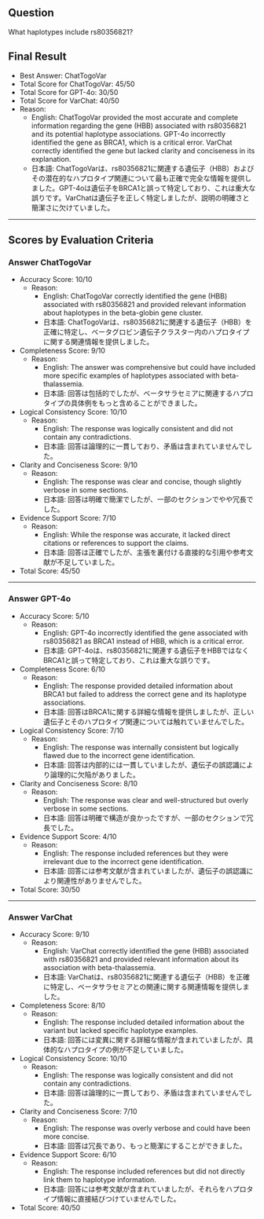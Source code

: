 ## Question

What haplotypes include rs80356821?

## Final Result

- Best Answer: ChatTogoVar
- Total Score for ChatTogoVar: 45/50
- Total Score for GPT-4o: 30/50
- Total Score for VarChat: 40/50
- Reason:
  - English: ChatTogoVar provided the most accurate and complete information regarding the gene (HBB) associated with rs80356821 and its potential haplotype associations. GPT-4o incorrectly identified the gene as BRCA1, which is a critical error. VarChat correctly identified the gene but lacked clarity and conciseness in its explanation.
  - 日本語: ChatTogoVarは、rs80356821に関連する遺伝子（HBB）およびその潜在的なハプロタイプ関連について最も正確で完全な情報を提供しました。GPT-4oは遺伝子をBRCA1と誤って特定しており、これは重大な誤りです。VarChatは遺伝子を正しく特定しましたが、説明の明確さと簡潔さに欠けていました。

---

## Scores by Evaluation Criteria

### Answer ChatTogoVar
- Accuracy Score: 10/10
  - Reason: 
    - English: ChatTogoVar correctly identified the gene (HBB) associated with rs80356821 and provided relevant information about haplotypes in the beta-globin gene cluster.
    - 日本語: ChatTogoVarは、rs80356821に関連する遺伝子（HBB）を正確に特定し、ベータグロビン遺伝子クラスター内のハプロタイプに関する関連情報を提供しました。
- Completeness Score: 9/10
  - Reason: 
    - English: The answer was comprehensive but could have included more specific examples of haplotypes associated with beta-thalassemia.
    - 日本語: 回答は包括的でしたが、ベータサラセミアに関連するハプロタイプの具体例をもっと含めることができました。
- Logical Consistency Score: 10/10
  - Reason: 
    - English: The response was logically consistent and did not contain any contradictions.
    - 日本語: 回答は論理的に一貫しており、矛盾は含まれていませんでした。
- Clarity and Conciseness Score: 9/10
  - Reason: 
    - English: The response was clear and concise, though slightly verbose in some sections.
    - 日本語: 回答は明確で簡潔でしたが、一部のセクションでやや冗長でした。
- Evidence Support Score: 7/10
  - Reason: 
    - English: While the response was accurate, it lacked direct citations or references to support the claims.
    - 日本語: 回答は正確でしたが、主張を裏付ける直接的な引用や参考文献が不足していました。
- Total Score: 45/50

---

### Answer GPT-4o
- Accuracy Score: 5/10
  - Reason: 
    - English: GPT-4o incorrectly identified the gene associated with rs80356821 as BRCA1 instead of HBB, which is a critical error.
    - 日本語: GPT-4oは、rs80356821に関連する遺伝子をHBBではなくBRCA1と誤って特定しており、これは重大な誤りです。
- Completeness Score: 6/10
  - Reason: 
    - English: The response provided detailed information about BRCA1 but failed to address the correct gene and its haplotype associations.
    - 日本語: 回答はBRCA1に関する詳細な情報を提供しましたが、正しい遺伝子とそのハプロタイプ関連については触れていませんでした。
- Logical Consistency Score: 7/10
  - Reason: 
    - English: The response was internally consistent but logically flawed due to the incorrect gene identification.
    - 日本語: 回答は内部的には一貫していましたが、遺伝子の誤認識により論理的に欠陥がありました。
- Clarity and Conciseness Score: 8/10
  - Reason: 
    - English: The response was clear and well-structured but overly verbose in some sections.
    - 日本語: 回答は明確で構造が良かったですが、一部のセクションで冗長でした。
- Evidence Support Score: 4/10
  - Reason: 
    - English: The response included references but they were irrelevant due to the incorrect gene identification.
    - 日本語: 回答には参考文献が含まれていましたが、遺伝子の誤認識により関連性がありませんでした。
- Total Score: 30/50

---

### Answer VarChat
- Accuracy Score: 9/10
  - Reason: 
    - English: VarChat correctly identified the gene (HBB) associated with rs80356821 and provided relevant information about its association with beta-thalassemia.
    - 日本語: VarChatは、rs80356821に関連する遺伝子（HBB）を正確に特定し、ベータサラセミアとの関連に関する関連情報を提供しました。
- Completeness Score: 8/10
  - Reason: 
    - English: The response included detailed information about the variant but lacked specific haplotype examples.
    - 日本語: 回答には変異に関する詳細な情報が含まれていましたが、具体的なハプロタイプの例が不足していました。
- Logical Consistency Score: 10/10
  - Reason: 
    - English: The response was logically consistent and did not contain any contradictions.
    - 日本語: 回答は論理的に一貫しており、矛盾は含まれていませんでした。
- Clarity and Conciseness Score: 7/10
  - Reason: 
    - English: The response was overly verbose and could have been more concise.
    - 日本語: 回答は冗長であり、もっと簡潔にすることができました。
- Evidence Support Score: 6/10
  - Reason: 
    - English: The response included references but did not directly link them to haplotype information.
    - 日本語: 回答には参考文献が含まれていましたが、それらをハプロタイプ情報に直接結びつけていませんでした。
- Total Score: 40/50